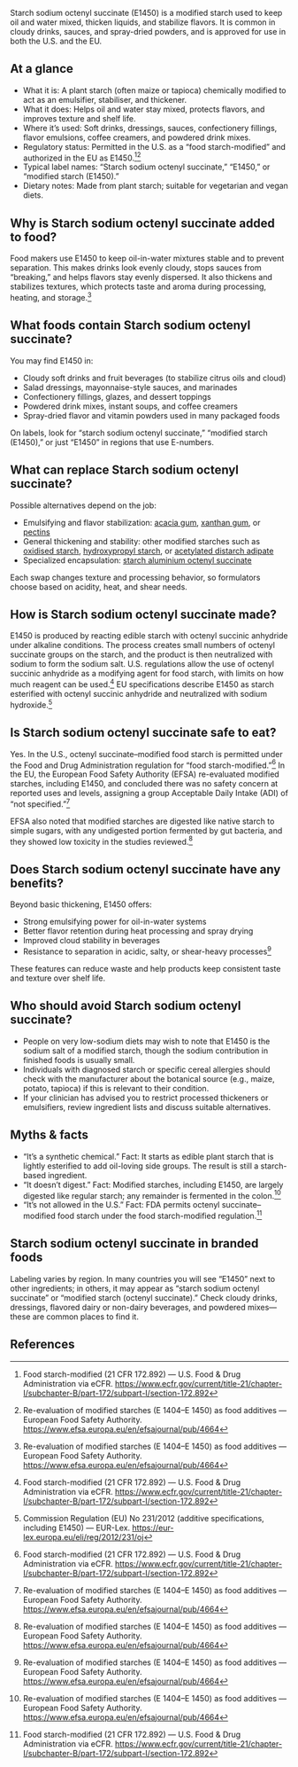 Starch sodium octenyl succinate (E1450) is a modified starch used to keep oil and water mixed, thicken liquids, and stabilize flavors. It is common in cloudy drinks, sauces, and spray-dried powders, and is approved for use in both the U.S. and the EU.
<!--more-->

## At a glance

- What it is: A plant starch (often maize or tapioca) chemically modified to act as an emulsifier, stabiliser, and thickener.
- What it does: Helps oil and water stay mixed, protects flavors, and improves texture and shelf life.
- Where it’s used: Soft drinks, dressings, sauces, confectionery fillings, flavor emulsions, coffee creamers, and powdered drink mixes.
- Regulatory status: Permitted in the U.S. as a “food starch-modified” and authorized in the EU as E1450.[^1][^2]
- Typical label names: “Starch sodium octenyl succinate,” “E1450,” or “modified starch (E1450).”
- Dietary notes: Made from plant starch; suitable for vegetarian and vegan diets.

## Why is Starch sodium octenyl succinate added to food?

Food makers use E1450 to keep oil-in-water mixtures stable and to prevent separation. This makes drinks look evenly cloudy, stops sauces from “breaking,” and helps flavors stay evenly dispersed. It also thickens and stabilizes textures, which protects taste and aroma during processing, heating, and storage.[^2]

## What foods contain Starch sodium octenyl succinate?

You may find E1450 in:
- Cloudy soft drinks and fruit beverages (to stabilize citrus oils and cloud)
- Salad dressings, mayonnaise-style sauces, and marinades
- Confectionery fillings, glazes, and dessert toppings
- Powdered drink mixes, instant soups, and coffee creamers
- Spray-dried flavor and vitamin powders used in many packaged foods

On labels, look for “starch sodium octenyl succinate,” “modified starch (E1450),” or just “E1450” in regions that use E-numbers.

## What can replace Starch sodium octenyl succinate?

Possible alternatives depend on the job:
- Emulsifying and flavor stabilization: [acacia gum](/e414-acacia-gum), [xanthan gum](/e415-xanthan-gum), or [pectins](/e440-pectins)
- General thickening and stability: other modified starches such as [oxidised starch](/e1404-oxidised-starch), [hydroxypropyl starch](/e1440-hydroxypropyl-starch), or [acetylated distarch adipate](/e1422-acetylated-distarch-adipate)
- Specialized encapsulation: [starch aluminium octenyl succinate](/e1452-starch-aluminium-octenyl-succinate)

Each swap changes texture and processing behavior, so formulators choose based on acidity, heat, and shear needs.

## How is Starch sodium octenyl succinate made?

E1450 is produced by reacting edible starch with octenyl succinic anhydride under alkaline conditions. The process creates small numbers of octenyl succinate groups on the starch, and the product is then neutralized with sodium to form the sodium salt. U.S. regulations allow the use of octenyl succinic anhydride as a modifying agent for food starch, with limits on how much reagent can be used.[^1] EU specifications describe E1450 as starch esterified with octenyl succinic anhydride and neutralized with sodium hydroxide.[^3]

## Is Starch sodium octenyl succinate safe to eat?

Yes. In the U.S., octenyl succinate–modified food starch is permitted under the Food and Drug Administration regulation for “food starch-modified.”[^1] In the EU, the European Food Safety Authority (EFSA) re-evaluated modified starches, including E1450, and concluded there was no safety concern at reported uses and levels, assigning a group Acceptable Daily Intake (ADI) of “not specified.”[^2]

EFSA also noted that modified starches are digested like native starch to simple sugars, with any undigested portion fermented by gut bacteria, and they showed low toxicity in the studies reviewed.[^2]

## Does Starch sodium octenyl succinate have any benefits?

Beyond basic thickening, E1450 offers:
- Strong emulsifying power for oil-in-water systems
- Better flavor retention during heat processing and spray drying
- Improved cloud stability in beverages
- Resistance to separation in acidic, salty, or shear-heavy processes[^2]

These features can reduce waste and help products keep consistent taste and texture over shelf life.

## Who should avoid Starch sodium octenyl succinate?

- People on very low-sodium diets may wish to note that E1450 is the sodium salt of a modified starch, though the sodium contribution in finished foods is usually small.
- Individuals with diagnosed starch or specific cereal allergies should check with the manufacturer about the botanical source (e.g., maize, potato, tapioca) if this is relevant to their condition.
- If your clinician has advised you to restrict processed thickeners or emulsifiers, review ingredient lists and discuss suitable alternatives.

## Myths & facts

- “It’s a synthetic chemical.” Fact: It starts as edible plant starch that is lightly esterified to add oil-loving side groups. The result is still a starch-based ingredient.
- “It doesn’t digest.” Fact: Modified starches, including E1450, are largely digested like regular starch; any remainder is fermented in the colon.[^2]
- “It’s not allowed in the U.S.” Fact: FDA permits octenyl succinate–modified food starch under the food starch-modified regulation.[^1]

## Starch sodium octenyl succinate in branded foods

Labeling varies by region. In many countries you will see “E1450” next to other ingredients; in others, it may appear as “starch sodium octenyl succinate” or “modified starch (octenyl succinate).” Check cloudy drinks, dressings, flavored dairy or non-dairy beverages, and powdered mixes—these are common places to find it.

## References

[^1]: Food starch-modified (21 CFR 172.892) — U.S. Food & Drug Administration via eCFR. https://www.ecfr.gov/current/title-21/chapter-I/subchapter-B/part-172/subpart-I/section-172.892
[^2]: Re-evaluation of modified starches (E 1404–E 1450) as food additives — European Food Safety Authority. https://www.efsa.europa.eu/en/efsajournal/pub/4664
[^3]: Commission Regulation (EU) No 231/2012 (additive specifications, including E1450) — EUR-Lex. https://eur-lex.europa.eu/eli/reg/2012/231/oj
[^4]: Regulation (EC) No 1333/2008 on food additives (authorization framework) — EUR-Lex. https://eur-lex.europa.eu/eli/reg/2008/1333/oj
